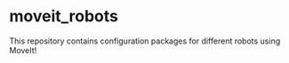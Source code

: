 moveit_robots
=============

This repository contains configuration packages for different robots using MoveIt!
